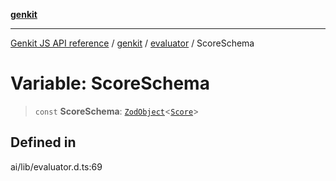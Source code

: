 [**genkit**](../../README.md)

***

[Genkit JS API reference](../../../README.md) / [genkit](../../README.md) / [evaluator](../README.md) / ScoreSchema

# Variable: ScoreSchema

> `const` **ScoreSchema**: [`ZodObject`](../../namespaces/z/classes/ZodObject.md)\<[`Score`](../type-aliases/Score.md)\>

## Defined in

ai/lib/evaluator.d.ts:69
